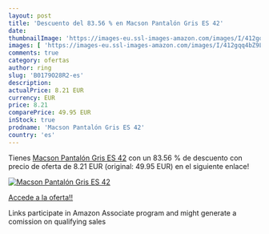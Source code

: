 ```yaml
---
layout: post
title: 'Descuento del 83.56 % en Macson Pantalón Gris ES 42'
date: 
thumbnailImage: 'https://images-eu.ssl-images-amazon.com/images/I/412gqq4bZ9L._SL200_.jpg'
images: [ 'https://images-eu.ssl-images-amazon.com/images/I/412gqq4bZ9L._SL200_.jpg' ]
comments: true
category: ofertas
author: ring
slug: 'B0179O28R2-es'
description:
actualPrice: 8.21 EUR
currency: EUR
price: 8.21
comparePrice: 49.95 EUR
inStock: true
prodname: 'Macson Pantalón Gris ES 42'
country: 'es'
---
```


Tienes [Macson Pantalón Gris ES 42](https://www.amazon.es/dp/B0179O28R2/?tag=tolees-21) con un 83.56 % de descuento con precio de oferta de 8.21 EUR (original: 49.95 EUR) en el siguiente enlace!

[![Macson Pantalón Gris ES 42](https://images-eu.ssl-images-amazon.com/images/I/412gqq4bZ9L._SL200_.jpg)](https://www.amazon.es/dp/B0179O28R2/?tag=tolees-21)

[Accede a la oferta!!](https://www.amazon.es/dp/B0179O28R2/?tag=tolees-21)

Links participate in Amazon Associate program and might generate a comission on qualifying sales


